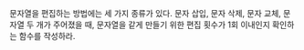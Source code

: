 문자열을 편집하는 방법에는 세 가지 종류가 있다. 문자 삽입, 문자 삭제, 문자 교체, 문자열 두 개가 주어졌을 때, 문자열을 같게 만들기 위한 편집 횟수가 1회 이내인지 확인하는 함수를 작성하라.

